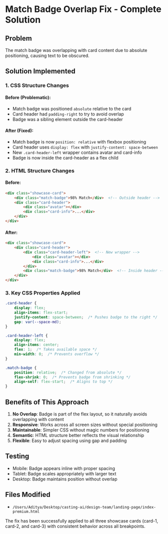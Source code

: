# Match Badge Overlap Fix - Complete Solution

## Problem
The match badge was overlapping with card content due to absolute positioning, causing text to be obscured.

## Solution Implemented

### 1. CSS Structure Changes

#### Before (Problematic):
- Match badge was positioned `absolute` relative to the card
- Card header had `padding-right` to try to avoid overlap
- Badge was a sibling element outside the card-header

#### After (Fixed):
- Match badge is now `position: relative` with flexbox positioning
- Card header uses `display: flex` with `justify-content: space-between`
- New `.card-header-left` wrapper contains avatar and card-info
- Badge is now inside the card-header as a flex child

### 2. HTML Structure Changes

#### Before:
```html
<div class="showcase-card">
    <div class="match-badge">98% Match</div>  <!-- Outside header -->
    <div class="card-header">
        <div class="avatar"></div>
        <div class="card-info">...</div>
    </div>
</div>
```

#### After:
```html
<div class="showcase-card">
    <div class="card-header">
        <div class="card-header-left">  <!-- New wrapper -->
            <div class="avatar"></div>
            <div class="card-info">...</div>
        </div>
        <div class="match-badge">98% Match</div>  <!-- Inside header -->
    </div>
</div>
```

### 3. Key CSS Properties Applied

```css
.card-header {
    display: flex;
    align-items: flex-start;
    justify-content: space-between;  /* Pushes badge to the right */
    gap: var(--space-md);
}

.card-header-left {
    display: flex;
    align-items: center;
    flex: 1;  /* Takes available space */
    min-width: 0;  /* Prevents overflow */
}

.match-badge {
    position: relative;  /* Changed from absolute */
    flex-shrink: 0;  /* Prevents badge from shrinking */
    align-self: flex-start;  /* Aligns to top */
}
```

## Benefits of This Approach

1. **No Overlap**: Badge is part of the flex layout, so it naturally avoids overlapping with content
2. **Responsive**: Works across all screen sizes without special positioning
3. **Maintainable**: Simpler CSS without magic numbers for positioning
4. **Semantic**: HTML structure better reflects the visual relationship
5. **Flexible**: Easy to adjust spacing using gap and padding

## Testing
- Mobile: Badge appears inline with proper spacing
- Tablet: Badge scales appropriately with larger text
- Desktop: Badge maintains position without overlap

## Files Modified
- `/Users/Aditya/Desktop/casting-ai/design-team/landing-page/index-premium.html`

The fix has been successfully applied to all three showcase cards (card-1, card-2, and card-3) with consistent behavior across all breakpoints.